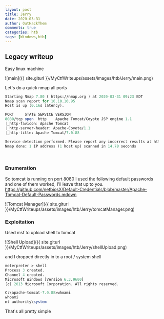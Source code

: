 ```yaml
---
layout: post
title: Jerry
date: 2020-03-31
author: OutHackThem
comments: true
categories: htb
tags: [Windows,htb]
---
```


## Legacy writeup

Easy linux machine

![main]({{ site.giturl }}/MyCtfWriteups/assets/images/htb/Jerry/main.png)


Let's do a quick nmap all ports

```perl
Starting Nmap 7.80 ( https://nmap.org ) at 2020-03-31 09:23 EDT
Nmap scan report for 10.10.10.95
Host is up (0.16s latency).

PORT     STATE SERVICE VERSION
8080/tcp open  http    Apache Tomcat/Coyote JSP engine 1.1
|_http-favicon: Apache Tomcat
|_http-server-header: Apache-Coyote/1.1
|_http-title: Apache Tomcat/7.0.88

Service detection performed. Please report any incorrect results at https://nmap.org/submit/ .
Nmap done: 1 IP address (1 host up) scanned in 14.78 seconds                               
```

<br>

### Enumeration

So tomcat is running on port 8080 I used the following default passwords and one of them worked, I'll leave that up to you.
https://github.com/netbiosX/Default-Credentials/blob/master/Apache-Tomcat-Default-Passwords.mdown  


![Tomcat Manager]({{ site.giturl }}/MyCtfWriteups/assets/images/htb/Jerry/tomcatManager.png)


### Exploitation

Used msf to upload shell to tomcat

![Shell Upload]({{ site.giturl }}/MyCtfWriteups/assets/images/htb/Jerry/shellUpload.png)


and I dropped directly in to a root  / system shell

```perl
meterpreter > shell
Process 3 created.
Channel 4 created.
Microsoft Windows [Version 6.3.9600]
(c) 2013 Microsoft Corporation. All rights reserved.

C:\apache-tomcat-7.0.88>whoami
whoami
nt authority\system

```
That's all pretty simple